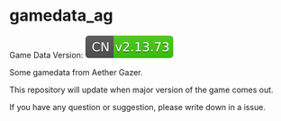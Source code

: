 # gamedata_ag

Game Data Version:
![](Version/CN.svg)

Some gamedata from Aether Gazer.

This repository will update when major version of the game comes out.

If you have any question or suggestion, please write down in a issue.